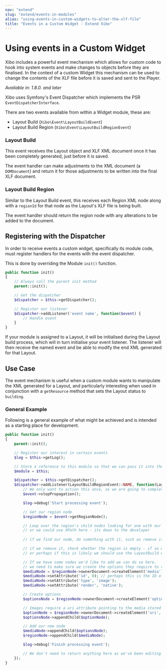 ```yaml
---
nav: "extend"
slug: "extend/events-in-modules"
alias: "using-events-in-custom-widgets-to-alter-the-xlf-file"
title: "Events in a Custom Widget - Extend Xibo"
---
```


# Using events in a Custom Widget

Xibo includes a powerful event mechanism which allows for custom code to hook into system events and make changes to objects before they are finalised. In the context of a custom Widget this mechanism can be used to change the contents of the XLF file before it is saved and sent to the Player.

*Available in: 1.8.0. and later*

Xibo uses Symfony's Event Dispatcher which implements the PSR `EventDispatcherInterface`.

There are two events available from within a Widget module, these are:
 - Layout Build (`Xibo\Event\LayoutBuildEvent`)
 - Layout Build Region (`Xibo\Event\LayoutBuildRegionEvent`)

### Layout Build
This event receives the Layout object and XLF XML document once it has been completely generated, just before it is saved.

The event handler can make adjustments to the XML document (a `DOMDocument`) and return it for those adjustments to be written into the final XLF document.

### Layout Build Region
Similar to the Layout Build event, this receives each Region XML node along with a `regionId` for that node as the Layout's XLF file is being built.

The event handler should return the region node with any alterations to be added to the document.

## Registering with the Dispatcher
In order to receive events a custom widget, specifically its module code, must register handlers for the events with the event dispatcher.

This is done by overriding the Module `init()` function.

```php
public function init()
{
    // Always call the parent init method
    parent::init();

    // Get the dispatcher
    $dispatcher = $this->getDispatcher();

    // Register our listener
    $dispatcher->addListener('event name', function($event) {
        // Handle event
    }
}
```

If your module is assigned to a Layout, it will be initialised during the Layout build process, which will in turn initialise your event listener. The listener will then receive the named event and be able to modify the end XML generated for that Layout.

## Use Case
The event mechanism is useful when a custom module wants to manipulate the XML generated for a Layout, and particularly interesting when used in conjunction with a `getResource` method that sets the Layout status to `building`.


### General Example
Following is a general example of what might be achieved and is intended as a starting place for development.

```php
public function init()
{
    parent::init();

    // Register our interest in certain events
    $log = $this->getLog();

    // Store a reference to this module so that we can pass it into the listener
    $module = $this;

    $dispatcher = $this->getDispatcher();
    $dispatcher->addListener(LayoutBuildRegionEvent::NAME, function(LayoutBuildRegionEvent $event) use ($log, $module) {
        // We only want to action this once, as we are going to completely modify the XML doc
        $event->stopPropagation();

        $log->debug('Start processing event');

        // Get our region node
        $regionNode = $event->getRegionNode();

        // Loop over the region's child nodes looking for one with our widgetId in the `id` attribute
        // or we could use XPath here - its down to the developer
        
        // if we find our node, do something with it, such as remove it

        // if we remove it, check whether the region is empty - if so we should add something like a transparent image or empty text so that our region is still valid, but expires immediately
        // or perhaps if this is likely we should use the LayoutBuild event instead and remove our whole Region (or mark the Layout as invalid so its removed from the Schedule).

        // If we have some nodes we'd like to add we can do so here.
        // we need to make sure we create the options they require to run
        $mediaNode = $regionNode->ownerDocument->createElement('media');
        $mediaNode->setAttribute('id', 0); // perhaps this is the ID of a media record our module has downloaded to the library
        $mediaNode->setAttribute('type', 'image');
        $mediaNode->setAttribute('render', 'native');

        // Create options
        $optionsNode = $regionNode->ownerDocument->createElement('options');

        // Images require a uri attribute pointing to the media stored as
        $optionNode = $regionNode->ownerDocument->createElement('uri', 0);
        $optionsNode->appendChild($optionNode);

        // Add our new node
        $mediaNode->appendChild($optionsNode);
        $regionNode->appendChild($mediaNode);

        $log->debug('Finish processing event');

        // We don't need to return anything here as we've been editing an object
    });
}
```



